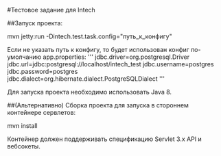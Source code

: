 #Тестовое задание для Intech

##Запуск проекта:

mvn jetty:run -Dintech.test.task.config="путь_к_конфигу"

Если не указать путь к конфигу, то будет использован конфиг по-умолчанию app.properties:
'''
jdbc.driver=org.postgresql.Driver
jdbc.url=jdbc:postgresql://localhost/intech_test
jdbc.username=postgres
jdbc.password=postgres
jdbc.dialect=org.hibernate.dialect.PostgreSQLDialect
'''

Для запуска проекта необходимо использовать Java 8.

##(Альтернативно) Сборка проекта для запуска в стороннем контейнере сервлетов:

mvn install

Контейнер должен поддерживать спецификацию Servlet 3.x API и вебсокеты.

